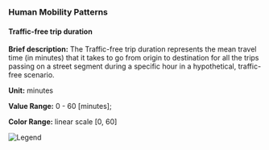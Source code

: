 ### Human Mobility Patterns

#### Traffic-free trip duration

**Brief description:** The Traffic-free trip duration represents the mean travel time (in minutes)
that it takes to go from origin to destination for all the trips passing on a street segment during a
specific hour in a hypothetical, traffic-free scenario.

**Unit:** minutes

**Value Range:** 0 - 60 [minutes];

**Color Range:** linear scale [0, 60]

![Legend](legends/gtif/AQ4_duration.png "Traffic-free trip duration")
